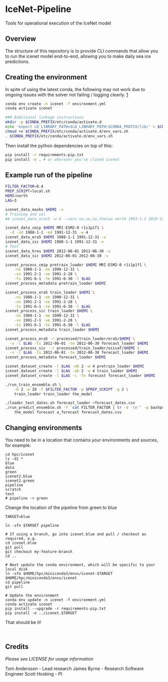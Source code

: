 # IceNet-Pipeline
Tools for operational execution of the IceNet model

## Overview

The structure of this repository is to provide CLI commands that allow you to
 run the icenet model end-to-end, allowing you to make daily sea ice 
 predictions.

## Creating the environment

In spite of using the latest conda, the following may not work due to ongoing 
issues with the solver not failing / logging clearly. [1]

```bash
conda env create -n icenet -f environment.yml
conda activate icenet

### Additional linkage instructions
mkdir -p $CONDA_PREFIX/etc/conda/activate.d
echo 'export LD_LIBRARY_PATH=$LD_LIBRARY_PATH:$CONDA_PREFIX/lib/' > $CONDA_PREFIX/etc/conda/activate.d/env_vars.sh
chmod +x $CONDA_PREFIX/etc/conda/activate.d/env_vars.sh
. $CONDA_PREFIX/etc/conda/activate.d/env_vars.sh
```

Then install the python dependencies on top of this:

```bash
pip install -r requirements-pip.txt
pip install -e . # or wherever you've cloned icenet
```

## Example run of the pipeline

```bash
FILTER_FACTOR=0.4
PREP_SCRIPT=local.sh
HEMI=north
LAG=3

icenet_data_masks $HEMI -v
# Training and val
## icenet_data_oras5 -w 8 --vars uo,vo,so,thetao north 1993-1-1 2019-12-31

icenet_data_cmip $HEMI MRI-ESM2-0 r1i1p1f1 \
  -d -sd 1988-1-1 -ed 1991-12-31 -w 4
icenet_data_era5 $HEMI 1988-1-1 1991-12-31 -v
icenet_data_sic $HEMI 1988-1-1 1991-12-31 -v
# Test
icenet_data_hres $HEMI 2012-06-01 2012-06-30 -v
icenet_data_sic $HEMI 2012-06-01 2012-06-30 -v

icenet_process_cmip pretrain_loader $HEMI MRI-ESM2-0 r1i1p1f1 \
    -ns 1988-1-1 -ne 1990-12-31 \
    -vs 1991-2-1 -ve 1991-2-28 \
    -ts 1991-6-1 -te 1991-6-30 -l $LAG 
icenet_process_metadata pretrain_loader $HEMI

icenet_process_era5 train_loader $HEMI \
    -ns 1988-1-1 -ne 1990-12-31 \
    -vs 1991-2-1 -ve 1991-2-28 \
    -ts 1991-6-1 -te 1991-6-30 -l $LAG 
icenet_process_sic train_loader $HEMI \
    -ns 1988-1-1 -ne 1990-12-31 \
    -vs 1991-2-1 -ve 1991-2-28 \
    -ts 1991-6-1 -te 1991-6-30 -l $LAG 
icenet_process_metadata train_loader $HEMI

icenet_process_era5 -r processed/train_loader/era5/$HEMI \
  -v -l $LAG -ts 2012-06-01 -te 2012-06-30 forecast_loader $HEMI
icenet_process_sic  -r processed/train_loader/osisaf/$HEMI \
  -v -l $LAG -ts 2012-06-01 -te 2012-06-30 forecast_loader $HEMI
icenet_process_metadata forecast_loader $HEMI

icenet_dataset_create -l $LAG -ob 2 -w 4 pretrain_loader $HEMI
icenet_dataset_create -l $LAG -ob 2 -w 4 train_loader $HEMI
icenet_dataset_create -l $LAG -c -fn forecast forecast_loader $HEMI

./run_train_ensemble.sh \
    -b 2 -e 20 -f $FILTER_FACTOR -p $PREP_SCRIPT -q 2 \
    train_loader train_loader the_model

./loader_test_dates.sh forecast_loader >forecast_dates.csv
./run_predict_ensemble.sh -f `cat FILTER_FACTOR | tr -d '\n'` -p bashpc.sh \
    the_model forecast a_forecast forecast_dates.csv
```

## Changing environments

You need to be in a location that contains your environments and sources, for 
example: 

```commandline
cd hpc/icenet
ls -d1 *
blue
data
green
icenet2.blue
icenet2.green
pipeline
scratch
test
# pipeline -> green
```

Change the location of the pipeline from green to blue

```commandline
TARGET=blue

ln -sfn $TARGET pipeline

# If using a branch, go into icenet.blue and pull / checkout as required, e.g.
cd icenet.blue
git pull
git checkout my-feature-branch
cd ..

# Next update the conda environment, which will be specific to your local disk
ln -sfn $HOME/hpc/miniconda3/envs/icenet-$TARGET $HOME/hpc/miniconda3/envs/icenet
cd pipeline
git pull

# Update the environment
conda env update -n icenet -f environment.yml
conda activate icenet
pip install --upgrade -r requirements-pip.txt
pip install -e ../icenet.$TARGET
```

That should be it! 
```


```

## Credits

*Please see LICENSE for usage information*

Tom Andersson - Lead research
James Byrne - Research Software Engineer
Scott Hosking - PI

[1]: https://github.com/conda/conda/issues?q=is%3Aissue+is%3Aopen+solving
